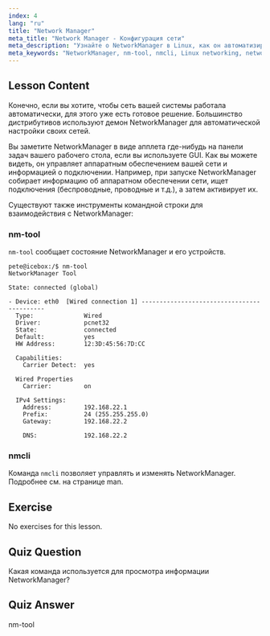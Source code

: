 ```yaml
---
index: 4
lang: "ru"
title: "Network Manager"
meta_title: "Network Manager - Конфигурация сети"
meta_description: "Узнайте о NetworkManager в Linux, как он автоматизирует настройку сети, и используйте команды nm-tool и nmcli. Начните с этого руководства для начинающих!"
meta_keywords: "NetworkManager, nm-tool, nmcli, Linux networking, network configuration, Linux tutorial, beginner guide"
---
```


## Lesson Content

Конечно, если вы хотите, чтобы сеть вашей системы работала автоматически, для этого уже есть готовое решение. Большинство дистрибутивов используют демон NetworkManager для автоматической настройки своих сетей.

Вы заметите NetworkManager в виде апплета где-нибудь на панели задач вашего рабочего стола, если вы используете GUI. Как вы можете видеть, он управляет аппаратным обеспечением вашей сети и информацией о подключении. Например, при запуске NetworkManager собирает информацию об аппаратном обеспечении сети, ищет подключения (беспроводные, проводные и т.д.), а затем активирует их.

Существуют также инструменты командной строки для взаимодействия с NetworkManager:

### nm-tool

`nm-tool` сообщает состояние NetworkManager и его устройств.

```plaintext
pete@icebox:/$ nm-tool
NetworkManager Tool

State: connected (global)

- Device: eth0  [Wired connection 1] -------------------------------------------
  Type:              Wired
  Driver:            pcnet32
  State:             connected
  Default:           yes
  HW Address:        12:3D:45:56:7D:CC

  Capabilities:
    Carrier Detect:  yes

  Wired Properties
    Carrier:         on

  IPv4 Settings:
    Address:         192.168.22.1
    Prefix:          24 (255.255.255.0)
    Gateway:         192.168.22.2

    DNS:             192.168.22.2
```

### nmcli

Команда `nmcli` позволяет управлять и изменять NetworkManager. Подробнее см. на странице man.

## Exercise

No exercises for this lesson.

## Quiz Question

Какая команда используется для просмотра информации NetworkManager?

## Quiz Answer

nm-tool
